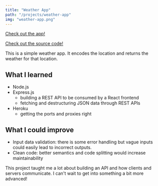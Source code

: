 ```yaml
---
title: "Weather App"
path: "/projects/weather-app"
img: "weather-app.png"
---
```

[Check out the app!](https://robobunny-weather-app.herokuapp.com)

[Check out the source code!](https://www.github.com/robobunny/weather-app)

This is a simple weather app. It encodes the location and returns the weather for that location.

## What I learned

* Node.js
* Express.js
	* building a REST API to be consumed by a React frontend
	* fetching and destructuring JSON data through REST APIs
* Heroku
	* getting the ports and proxies right

## What I could improve

* Input data validation: there is some error handling but vague inputs could easily lead to incorrect outputs.
* Clean code: better semantics and code splitting would increase maintainability


This project taught me a lot about building an API and how clients and servers communicate. I can't wait to get into something a bit more advanced!